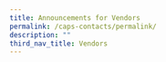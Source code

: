 ```yaml
---
title: Announcements for Vendors
permalink: /caps-contacts/permalink/
description: ""
third_nav_title: Vendors
---
```

